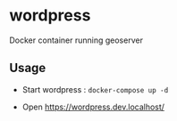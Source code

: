 # wordpress

Docker container running geoserver

## Usage

* Start wordpress : `docker-compose up -d`

* Open https://wordpress.dev.localhost/
